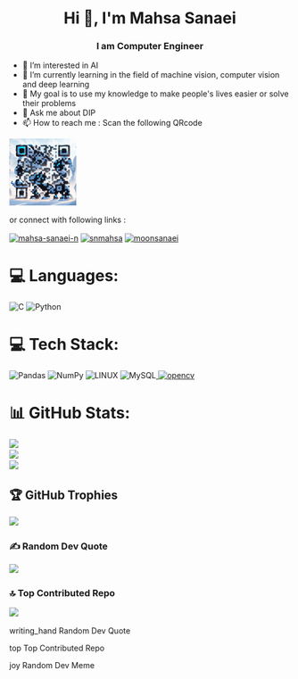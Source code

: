 
<h1 align="center">Hi 👋, I'm Mahsa Sanaei</h1>
<h3 align="center">I am Computer Engineer</h3>


- 👀 I’m interested in AI
- 🌱 I’m currently learning  in the field of machine vision, computer vision and deep learning
- 🔭 My goal is to use my knowledge to make people's lives easier or solve their problems
- 💬 Ask me about DIP 
- 📫 How to reach me : Scan the following QRcode
<p align="left">
<img src="https://github.com/snmahsa/myrep/blob/b08a8a476cda4dd3b18ebd67b4e841dc23064d34/qr%20mahsa%20sanaei.jpg" alt="c" width="120" height="120"/>
</p>
or connect with following links :
<p align="left">
<a href="https://linkedin.com/in/mahsa-sanaei-n" target="blank"><img align="center" src="https://raw.githubusercontent.com/rahuldkjain/github-profile-readme-generator/master/src/images/icons/Social/linked-in-alt.svg" alt="mahsa-sanaei-n" height="30" width="40" /></a>
<a href="https://kaggle.com/snmahsa" target="blank"><img align="center" src="https://raw.githubusercontent.com/rahuldkjain/github-profile-readme-generator/master/src/images/icons/Social/kaggle.svg" alt="snmahsa" height="30" width="40" /></a>
<a href="https://instagram.com/moonsanaei" target="blank"><img align="center" src="https://raw.githubusercontent.com/rahuldkjain/github-profile-readme-generator/master/src/images/icons/Social/instagram.svg" alt="moonsanaei" height="30" width="40" /></a>
</p>


# 💻 Languages:
![C](https://img.shields.io/badge/c-%2300599C.svg?style=for-the-badge&logo=c&logoColor=white) ![Python](https://img.shields.io/badge/python-3670A0?style=for-the-badge&logo=python&logoColor=ffdd54) 



# 💻 Tech Stack:
![Pandas](https://img.shields.io/badge/pandas-%23150458.svg?style=for-the-badge&logo=pandas&logoColor=white) ![NumPy](https://img.shields.io/badge/numpy-%23013243.svg?style=for-the-badge&logo=numpy&logoColor=white) ![LINUX](https://img.shields.io/badge/Linux-FCC624?style=for-the-badge&logo=linux&logoColor=black) ![MySQL](https://img.shields.io/badge/mysql-%2300f.svg?style=for-the-badge&logo=mysql&logoColor=white)<a href="https://opencv.org/" target="_blank" rel="noreferrer"> <img src="https://www.vectorlogo.zone/logos/opencv/opencv-icon.svg" alt="opencv" width="40" height="40"/> </a>
# 📊 GitHub Stats:
![](https://github-readme-stats.vercel.app/api?username=snmahsa&theme=dark&hide_border=false&include_all_commits=true&count_private=true)<br/>
![](https://github-readme-streak-stats.herokuapp.com/?user=snmahsa&theme=dark&hide_border=false)<br/>
![](https://github-readme-stats.vercel.app/api/top-langs/?username=snmahsa&theme=dark&hide_border=false&include_all_commits=true&count_private=true&layout=compact)

## 🏆 GitHub Trophies
![](https://github-profile-trophy.vercel.app/?username=snmahsa&theme=radical&no-frame=false&no-bg=true&margin-w=4)

### ✍️ Random Dev Quote
![](https://quotes-github-readme.vercel.app/api?type=horizontal&theme=radical)

### 🔝 Top Contributed Repo
![](https://github-contributor-stats.vercel.app/api?username=snmahsa&limit=5&theme=dark&combine_all_yearly_contributions=true)


writing_hand Random Dev Quote

top Top Contributed Repo

joy Random Dev Meme


<!-- Proudly created with GPRM ( https://gprm.itsvg.in ) -->
<!---
snmahsa/snmahsa is a ✨ special ✨ repository because its `README.md` (this file) appears on your GitHub profile.
You can click the Preview link to take a look at your changes.
--->
